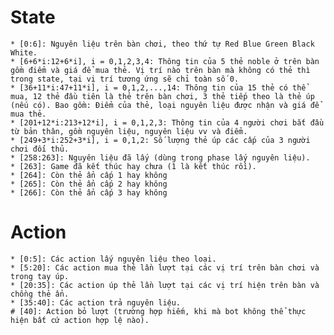 # State
    * [0:6]: Nguyên liệu trên bàn chơi, theo thứ tự Red Blue Green Black White.
    * [6+6*i:12+6*i], i = 0,1,2,3,4: Thông tin của 5 thẻ noble ở trên bàn gồm điểm và giá để mua thẻ. Vị trí nào trên bàn mà không có thẻ thì trong state, tại vị trí tương ứng sẽ chỉ toàn số 0.
    * [36+11*i:47+11*i], i = 0,1,2,...,14: Thông tin của 15 thẻ có thể mua, 12 thẻ đầu tiên là thẻ trên bàn chơi, 3 thẻ tiếp theo là thẻ úp (nếu có). Bao gồm: Điểm của thẻ, loại nguyên liệu được nhận và giá để mua thẻ.
    * [201+12*i:213+12*i], i = 0,1,2,3: Thông tin của 4 người chơi bắt đầu từ bản thân, gồm nguyên liệu, nguyên liệu vv và điểm.
    * [249+3*i:252+3*i], i = 0,1,2: Số lượng thẻ úp các cấp của 3 người chơi đối thủ.
    * [258:263]: Nguyên liệu đã lấy (dùng trong phase lấy nguyên liệu).
    * [263]: Game đã kết thúc hay chưa (1 là kết thúc rồi).
    * [264]: Còn thẻ ẩn cấp 1 hay không
    * [265]: Còn thẻ ẩn cấp 2 hay không
    * [266]: Còn thẻ ẩn cấp 3 hay không

# Action
    * [0:5]: Các action lấy nguyên liệu theo loại.
    * [5:20]: Các action mua thẻ lần lượt tại các vị trí trên bàn chơi và trong tay úp.
    * [20:35]: Các action úp thẻ lần lượt tại các vị trí hiện trên bàn và chồng thẻ ẩn.
    * [35:40]: Các action trả nguyên liệu.
    # [40]: Action bỏ lượt (trường hợp hiếm, khi mà bot không thể thực hiện bất cứ action hợp lệ nào).